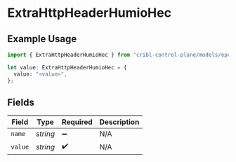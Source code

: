 # ExtraHttpHeaderHumioHec

## Example Usage

```typescript
import { ExtraHttpHeaderHumioHec } from "cribl-control-plane/models/operations";

let value: ExtraHttpHeaderHumioHec = {
  value: "<value>",
};
```

## Fields

| Field              | Type               | Required           | Description        |
| ------------------ | ------------------ | ------------------ | ------------------ |
| `name`             | *string*           | :heavy_minus_sign: | N/A                |
| `value`            | *string*           | :heavy_check_mark: | N/A                |